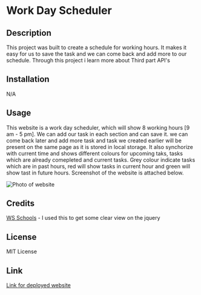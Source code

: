 # Work Day Scheduler

## Description

This project was built to create a schedule for working hours. It makes it easy for us to save the task and we can come back and add more to our schedule. Through this project i learn more about Third part API's

## Installation

N/A

## Usage

This website is a work day scheduler, which will show 8 working hours [9 am - 5 pm]. We can add our task in each section and can save it. we can come back later and add more task and task we created earlier will be present on the same page as it is stored in local storage. It also synchorize with current time and shows different colours for upcoming taks, tasks which are already comepleted and current tasks. Grey colour indicate tasks which are in past hours, red will show tasks in current hour and green will show tast in future hours. Screenshot of the website is attached below.

![Photo of website](/Scheduler/asset/image/saloni0412.github.io_Scheduler_.png)

## Credits

[WS Schools](https://www.w3schools.com/jquery/) - I used this to get some clear view on the jquery

## License

MIT License

## Link 
[Link for deployed website](https://saloni0412.github.io/Scheduler/)